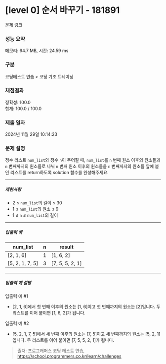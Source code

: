 # [level 0] 순서 바꾸기 - 181891 

[문제 링크](https://school.programmers.co.kr/learn/courses/30/lessons/181891?language=kotlin) 

### 성능 요약

메모리: 64.7 MB, 시간: 24.59 ms

### 구분

코딩테스트 연습 > 코딩 기초 트레이닝

### 채점결과

정확성: 100.0<br/>합계: 100.0 / 100.0

### 제출 일자

2024년 11월 29일 10:14:23

### 문제 설명

<p>정수 리스트 <code>num_list</code>와 정수 <code>n</code>이 주어질 때, <code>num_list</code>를 <code>n</code> 번째 원소 이후의 원소들과 <code>n</code> 번째까지의 원소들로 나눠 <code>n</code> 번째 원소 이후의 원소들을 <code>n</code> 번째까지의 원소들 앞에 붙인 리스트를 return하도록 solution 함수를 완성해주세요.</p>

<hr>

<h5>제한사항</h5>

<ul>
<li>2 ≤ <code>num_list</code>의 길이 ≤ 30</li>
<li>1 ≤ <code>num_list</code>의 원소 ≤ 9</li>
<li>1 ≤ <code>n</code> ≤ <code>num_list</code>의 길이</li>
</ul>

<hr>

<h5>입출력 예</h5>
<table class="table">
        <thead><tr>
<th>num_list</th>
<th>n</th>
<th>result</th>
</tr>
</thead>
        <tbody><tr>
<td>[2, 1, 6]</td>
<td>1</td>
<td>[1, 6, 2]</td>
</tr>
<tr>
<td>[5, 2, 1, 7, 5]</td>
<td>3</td>
<td>[7, 5, 5, 2, 1]</td>
</tr>
</tbody>
      </table>
<hr>

<h5>입출력 예 설명</h5>

<p>입출력 예 #1</p>

<ul>
<li>[2, 1, 6]에서 첫 번째 이후의 원소는 [1, 6]이고 첫 번째까지의 원소는 [2]입니다. 두 리스트를 이어 붙이면 [1, 6, 2]가 됩니다.</li>
</ul>

<p>입출력 예 #2</p>

<ul>
<li>[5, 2, 1, 7, 5]에서 세 번째 이후의 원소는 [7, 5]이고 세 번째까지의 원소는 [5, 2, 1]입니다. 두 리스트를 이어 붙이면 [7, 5, 5, 2, 1]가 됩니다.</li>
</ul>


> 출처: 프로그래머스 코딩 테스트 연습, https://school.programmers.co.kr/learn/challenges